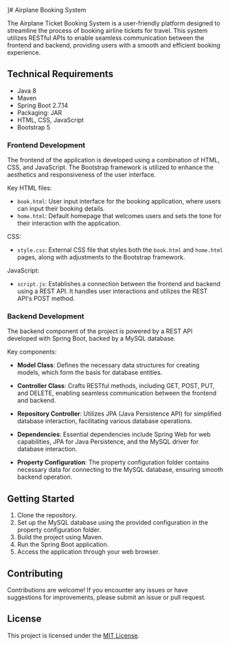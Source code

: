 ]# Airplane Booking System

The Airplane Ticket Booking System is a user-friendly platform designed to streamline the process of booking airline tickets for travel. This system utilizes RESTful APIs to enable seamless communication between the frontend and backend, providing users with a smooth and efficient booking experience.

## Technical Requirements

- Java 8
- Maven
- Spring Boot 2.7.14
- Packaging: JAR
- HTML, CSS, JavaScript
- Bootstrap 5

### Frontend Development

The frontend of the application is developed using a combination of HTML, CSS, and JavaScript. The Bootstrap framework is utilized to enhance the aesthetics and responsiveness of the user interface.

Key HTML files:

- `book.html`: User input interface for the booking application, where users can input their booking details.
- `home.html`: Default homepage that welcomes users and sets the tone for their interaction with the application.

CSS:

- `style.css`: External CSS file that styles both the `book.html` and `home.html` pages, along with adjustments to the Bootstrap framework.

JavaScript:

- `script.js`: Establishes a connection between the frontend and backend using a REST API. It handles user interactions and utilizes the REST API's POST method.

### Backend Development

The backend component of the project is powered by a REST API developed with Spring Boot, backed by a MySQL database.

Key components:

- **Model Class**: Defines the necessary data structures for creating models, which form the basis for database entities.

- **Controller Class**: Crafts RESTful methods, including GET, POST, PUT, and DELETE, enabling seamless communication between the frontend and backend.

- **Repository Controller**: Utilizes JPA (Java Persistence API) for simplified database interaction, facilitating various database operations.

- **Dependencies**: Essential dependencies include Spring Web for web capabilities, JPA for Java Persistence, and the MySQL driver for database interaction.

- **Property Configuration**: The property configuration folder contains necessary data for connecting to the MySQL database, ensuring smooth backend operation.

## Getting Started

1. Clone the repository.
2. Set up the MySQL database using the provided configuration in the property configuration folder.
3. Build the project using Maven.
4. Run the Spring Boot application.
5. Access the application through your web browser.

## Contributing

Contributions are welcome! If you encounter any issues or have suggestions for improvements, please submit an issue or pull request.

## License

This project is licensed under the [MIT License](LICENSE).
